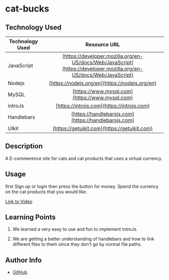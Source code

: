 # cat-bucks

## Technology Used

| Technology Used |                                                    Resource URL                                                    |
| --------------- | :----------------------------------------------------------------------------------------------------------------: |
| JavaScript      | [https://developer.mozilla.org/en-US/docs/Web/JavaScript](https://developer.mozilla.org/en-US/docs/Web/JavaScript) |
| Nodejs          |                                   [https://nodejs.org/en](https://nodejs.org/en)                                   |
| MySQL           |                                   [https://www.mysql.com](https://www.mysql.com)                                   |
| introJs         |                                     [https://introjs.com](https://introjs.com)                                     |
| Handlebars      |                                [https://handlebarsjs.com](https://handlebarsjs.com)                                |
| UIkit           |                                    [https://getuikit.com](https://getuikit.com)                                    |

## Description

A E-commerence site for cats and cat products that uses a virtual currency.

## Usage

first Sign up or login then press the button for money. Spend the currency on the cat products that you would like.

[Link to Video](https://youtu.be/Phq54MTPHeE)

## Learning Points

1. We learned a very easy to use and fun to implement introJs.

2. We are getting a better understanding of handlebars and how to link different files to them since they don't go by normal file paths.

## Author Info

- [GitHub](https://github.com/Jarell-Chinn)

